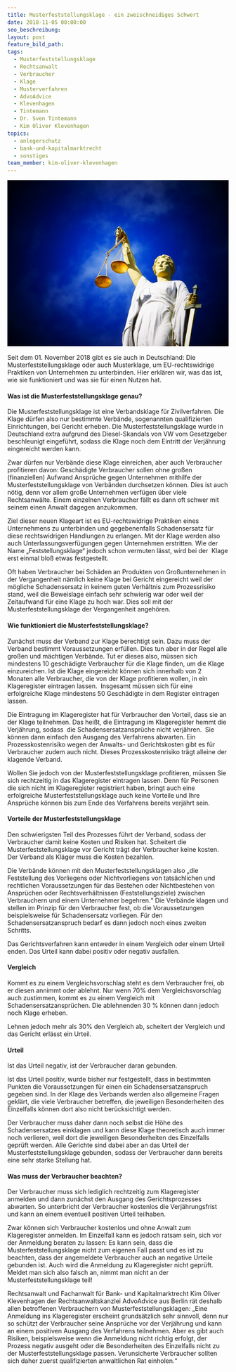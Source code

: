 ```yaml
---
title: Musterfeststellungsklage - ein zweischneidiges Schwert
date: 2018-11-05 00:00:00
seo_beschreibung:
layout: post
feature_bild_path:
tags:
  - Musterfeststellungsklage
  - Rechtsanwalt
  - Verbraucher
  - Klage
  - Musterverfahren
  - AdvoAdvice
  - Klevenhagen
  - Tintemann
  - Dr. Sven Tintemann
  - Kim Oliver Klevenhagen
topics:
  - anlegerschutz
  - bank-und-kapitalmarktrecht
  - sonstiges
team_member: kim-oliver-klevenhagen
---
```


![](/uploads/justice-2071539-640-1.jpg)

Seit dem 01. November 2018 gibt es sie auch in Deutschland: Die Musterfeststellungsklage oder auch Musterklage, um EU-rechtswidrige Praktiken von Unternehmen zu unterbinden. Hier erkl&auml;ren wir, was das ist, wie sie funktioniert und was sie f&uuml;r einen Nutzen hat.

#### Was ist die Musterfeststellungsklage genau?

Die Musterfeststellungsklage ist eine Verbandsklage f&uuml;r Zivilverfahren. Die Klage d&uuml;rfen also nur bestimmte Verb&auml;nde, sogenannten qualifizierten Einrichtungen, bei Gericht erheben. Die Musterfeststellungsklage wurde in Deutschland extra aufgrund des Diesel-Skandals von VW vom Gesetzgeber beschleunigt eingef&uuml;hrt, sodass die Klage noch dem Eintritt der Verj&auml;hrung eingereicht werden kann.

Zwar d&uuml;rfen nur Verb&auml;nde diese Klage einreichen, aber auch Verbraucher profitieren davon: Gesch&auml;digte Verbraucher sollen ohne gro&szlig;en (finanziellen) Aufwand Anspr&uuml;che gegen Unternehmen mithilfe der Musterfeststellungsklage von Verb&auml;nden durchsetzen k&ouml;nnen. Dies ist auch n&ouml;tig, denn vor allem gro&szlig;e Unternehmen verf&uuml;gen &uuml;ber viele Rechtsanw&auml;lte. Einem einzelnen Verbraucher f&auml;llt es dann oft schwer mit seinem einen Anwalt dagegen anzukommen.

Ziel dieser neuen Klageart ist es EU-rechtswidrige Praktiken eines Unternehmens zu unterbinden und gegebenenfalls Schadensersatz f&uuml;r diese rechtswidrigen Handlungen zu erlangen. Mit der Klage werden also auch Unterlassungsverf&uuml;gungen gegen Unternehmen erstritten. Wie der Name „Feststellungsklage“ jedoch schon vermuten l&auml;sst, wird bei der&nbsp; Klage erst einmal blo&szlig; etwas festgestellt.

Oft haben Verbraucher bei Sch&auml;den an Produkten von Gro&szlig;unternehmen in der Vergangenheit n&auml;mlich keine Klage bei Gericht eingereicht weil der m&ouml;gliche Schadensersatz in keinem guten Verh&auml;ltnis zum Prozessrisiko stand, weil die Beweislage einfach sehr schwierig war oder weil der Zeitaufwand f&uuml;r eine Klage zu hoch war. Dies soll mit der Musterfeststellungsklage der Vergangenheit angeh&ouml;ren.

#### Wie funktioniert die Musterfeststellungsklage?

Zun&auml;chst muss der Verband zur Klage berechtigt sein. Dazu muss der Verband bestimmt Voraussetzungen erf&uuml;llen. Dies tun aber in der Regel alle gro&szlig;en und m&auml;chtigen Verb&auml;nde. Tut er dieses also, m&uuml;ssen sich mindestens 10 gesch&auml;digte Verbraucher f&uuml;r die Klage finden, um die Klage einzureichen. Ist die Klage eingereicht k&ouml;nnen sich innerhalb von 2 Monaten alle Verbraucher, die von der Klage profitieren wollen, in ein Klageregister eintragen lassen. &nbsp;Insgesamt m&uuml;ssen sich f&uuml;r eine erfolgreiche Klage mindestens 50 Gesch&auml;digte in dem Register eintragen lassen.

Die Eintragung im Klageregister hat f&uuml;r Verbraucher den Vorteil, dass sie an der Klage teilnehmen. Das hei&szlig;t, die Eintragung im Klageregister hemmt die Verj&auml;hrung, sodass&nbsp; die Schadensersatzanspr&uuml;che nicht verj&auml;hren. &nbsp;Sie k&ouml;nnen dann einfach den Ausgang des Verfahrens abwarten. Ein Prozesskostenrisiko wegen der Anwalts- und Gerichtskosten gibt es f&uuml;r Verbraucher zudem auch nicht. Dieses Prozesskostenrisiko tr&auml;gt alleine der klagende Verband.

Wollen Sie jedoch von der Musterfeststellungsklage profitieren, m&uuml;ssen Sie sich rechtzeitig in das Klageregister eintragen lassen. Denn f&uuml;r Personen die sich nicht im Klageregister registriert haben, bringt auch eine erfolgreiche Musterfeststellungsklage auch keine Vorteile und Ihre Anspr&uuml;che k&ouml;nnen bis zum Ende des Verfahrens bereits verj&auml;hrt sein.

#### Vorteile der Musterfeststellungsklage

Den schwierigsten Teil des Prozesses f&uuml;hrt der Verband, sodass der Verbraucher damit keine Kosten und Risiken hat. Scheitert die Musterfeststellungsklage vor Gericht tr&auml;gt der Verbraucher keine kosten. Der Verband als Kl&auml;ger muss die Kosten bezahlen.

Die Verb&auml;nde k&ouml;nnen mit den Musterfeststellungsklagen also „die Feststellung des Vorliegens oder Nichtvorliegens von tats&auml;chlichen und rechtlichen Voraussetzungen f&uuml;r das Bestehen oder Nichtbestehen von Anspr&uuml;chen oder Rechtsverh&auml;ltnissen (Feststellungsziele) zwischen Verbrauchern und einem Unternehmer begehren.“ Die Verb&auml;nde klagen und stellen im Prinzip f&uuml;r den Verbraucher fest, ob die Voraussetzungen beispielsweise f&uuml;r Schadensersatz vorliegen. F&uuml;r den Schadensersatzanspruch bedarf es dann jedoch noch eines zweiten Schritts.

Das Gerichtsverfahren kann entweder in einem Vergleich oder einem Urteil enden. Das Urteil kann dabei positiv oder negativ ausfallen.

#### Vergleich

Kommt es zu einem Vergleichsvorschlag steht es dem Verbraucher frei, ob er diesen annimmt oder ablehnt. Nur wenn 70% dem Vergleichsvorschlag auch zustimmen, kommt es zu einem Vergleich mit Schadensersatzanspr&uuml;chen. Die ablehnenden 30 % k&ouml;nnen dann jedoch noch Klage erheben.

Lehnen jedoch mehr als 30% den Vergleich ab, scheitert der Vergleich und das Gericht erl&auml;sst ein Urteil.

#### Urteil

Ist das Urteil negativ, ist der Verbraucher daran gebunden.

Ist das Urteil positiv, wurde bisher nur festgestellt, dass in bestimmten Punkten die Voraussetzungen f&uuml;r einen ein Schadensersatzanspruch gegeben sind. In der Klage des Verbands werden also allgemeine Fragen gekl&auml;rt, die viele Verbraucher betreffen, die jeweiligen Besonderheiten des Einzelfalls k&ouml;nnen dort also nicht ber&uuml;cksichtigt werden.

Der Verbraucher muss daher dann noch selbst die H&ouml;he des Schadensersatzes einklagen und kann diese Klage theoretisch auch immer noch verlieren, weil dort die jeweiligen Besonderheiten des Einzelfalls gepr&uuml;ft werden. Alle Gerichte sind dabei aber an das Urteil der Musterfeststellungsklage gebunden, sodass der Verbraucher dann bereits eine sehr starke Stellung hat.

#### Was muss der Verbraucher beachten?

Der Verbraucher muss sich lediglich rechtzeitig zum Klageregister anmelden und dann zun&auml;chst den Ausgang des Gerichtsprozesses abwarten. So unterbricht der Verbraucher kostenlos die Verj&auml;hrungsfrist und kann an einem eventuell positiven Urteil teilhaben.

Zwar k&ouml;nnen sich Verbraucher kostenlos und ohne Anwalt zum Klageregister anmelden. Im Einzelfall kann es jedoch ratsam sein, sich vor der Anmeldung beraten zu lassen: Es kann sein, dass die Musterfeststellungsklage nicht zum eigenen Fall passt und es ist zu beachten, dass der angemeldete Verbraucher auch an negative Urteile gebunden ist. Auch wird die Anmeldung zu Klageregister nicht gepr&uuml;ft. Meldet man sich also falsch an, nimmt man nicht an der Musterfeststellungsklage teil!

Rechtsanwalt und Fachanwalt f&uuml;r Bank- und Kapitalmarktrecht Kim Oliver Klevenhagen der Rechtsanwaltskanzlei AdvoAdvice aus Berlin r&auml;t deshalb allen betroffenen Verbrauchern von Musterfeststellungsklagen: „Eine Anmeldung ins Klageregister erscheint grunds&auml;tzlich sehr sinnvoll, denn nur so sch&uuml;tzt der Verbraucher seine Anspr&uuml;che vor der Verj&auml;hrung und kann an einem positiven Ausgang des Verfahrens teilnehmen. Aber es gibt auch Risiken, beispielsweise wenn die Anmeldung nicht richtig erfolgt, der Prozess negativ ausgeht oder die Besonderheiten des Einzelfalls nicht zu der Musterfeststellungsklage passen. Verunsicherte Verbraucher sollten sich daher zuerst qualifizierten anwaltlichen Rat einholen.“